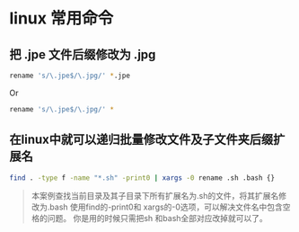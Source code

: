 # linux 常用命令


## 把 .jpe 文件后缀修改为 .jpg

```bash
rename 's/\.jpe$/\.jpg/' *.jpe
```
Or
```bash
rename 's/\.jpe$/\.jpg/' *
```

## 在linux中就可以递归批量修改文件及子文件夹后缀扩展名

```bash
find . -type f -name "*.sh" -print0 | xargs -0 rename .sh .bash {}
```

> 本案例查找当前目录及其子目录下所有扩展名为.sh的文件，将其扩展名修改为.bash
> 使用find的-print0和 xargs的-0选项，可以解决文件名中包含空格的问题。
> 你是用的时候只需把sh 和bash全部对应改掉就可以了。
